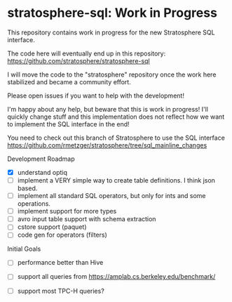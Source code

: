 stratosphere-sql: Work in Progress
================

This repository contains work in progress for the new Stratosphere SQL interface. 

The code here will eventually end up in this repository: https://github.com/stratosphere/stratosphere-sql

I will move the code to the "stratosphere" repository once the work here stabilized and became a community effort.


Please open issues if you want to help with the development!

I'm happy about any help, but beware that this is work in progress! I'll quickly change stuff and this implementation does not reflect how we want to implement the SQL interface in the end!


You need to check out this branch of Stratosphere to use the SQL interface https://github.com/rmetzger/stratosphere/tree/sql_mainline_changes 


Development Roadmap
- [x] understand optiq
- [ ] implement a VERY simple way to create table definitions. I think json based.
- [ ] implement all standard SQL operators, but only for ints and some operations.
- [ ] implement support for more types
- [ ] avro input table support with schema extraction
- [ ] cstore support (paquet)
- [ ] code gen for operators (filters)

Initial Goals
- [ ] performance better than Hive
- [ ] support all queries from https://amplab.cs.berkeley.edu/benchmark/
- [ ] support most TPC-H queries?

